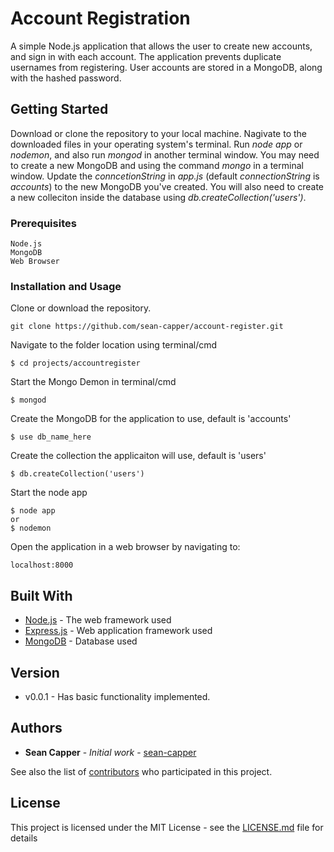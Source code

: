 # Account Registration

A simple Node.js application that allows the user to create new accounts, and sign in with each account.
The application prevents duplicate usernames from registering. User accounts are stored in a MongoDB, along
with the hashed password.

## Getting Started

Download or clone the repository to your local machine. Nagivate to the downloaded files in your operating system's
terminal. Run *node app* or *nodemon*, and also run *mongod* in another terminal window. You may need to create a new MongoDB
and using the command *mongo* in a terminal window. Update the *conncetionString* in *app.js* (default *connectionString* is *accounts*) to the new MongoDB you've created. You will also need to create a new colleciton inside the database using *db.createCollection('users')*. 

### Prerequisites

```
Node.js
MongoDB
Web Browser
```

### Installation and Usage

Clone or download the repository.
```
git clone https://github.com/sean-capper/account-register.git
```

Navigate to the folder location using terminal/cmd

```
$ cd projects/accountregister 
```

Start the Mongo Demon in terminal/cmd

```
$ mongod
```

Create the MongoDB for the application to use, default is 'accounts'
```
$ use db_name_here
```

Create the collection the applicaiton will use, default is 'users'

```
$ db.createCollection('users') 
```

Start the node app

```
$ node app
or
$ nodemon
```

Open the application in a web browser by navigating to:

```
localhost:8000
```

## Built With

* [Node.js](https://nodejs.org/en/docs) - The web framework used
* [Express.js](https://expressjs.com/en/starter/installing.html) - Web application framework used
* [MongoDB](https://www.mongodb.com/) - Database used

## Version

* v0.0.1 - Has basic functionality implemented.

## Authors

* **Sean Capper** - *Initial work* - [sean-capper](https://github.com/sean-capper)

See also the list of [contributors](https://github.com/your/project/contributors) who participated in this project.

## License

This project is licensed under the MIT License - see the [LICENSE.md](LICENSE.md) file for details